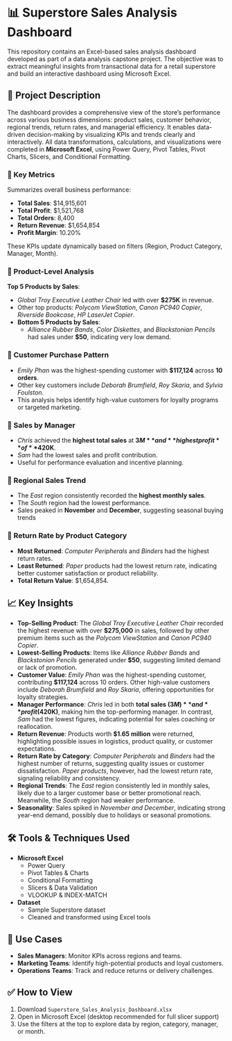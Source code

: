# 📊 Superstore Sales Analysis Dashboard
This repository contains an Excel-based sales analysis dashboard developed as part of a data analysis capstone project. The objective was to extract meaningful insights from transactional data for a retail superstore and build an interactive dashboard using Microsoft Excel.

## 📁 Project Description
The dashboard provides a comprehensive view of the store’s performance across various business dimensions: product sales, customer behavior, regional trends, return rates, and managerial efficiency. It enables data-driven decision-making by visualizing KPIs and trends clearly and interactively. All data transformations, calculations, and visualizations were completed in **Microsoft Excel**, using Power Query, Pivot Tables, Pivot Charts, Slicers, and Conditional Formatting.

### 🔹 Key Metrics 
Summarizes overall business performance:
- **Total Sales**: $14,915,601  
- **Total Profit**: $1,521,768  
- **Total Orders**: 8,400  
- **Return Revenue**: $1,654,854  
- **Profit Margin**: 10.20%

These KPIs update dynamically based on filters (Region, Product Category, Manager, Month).

### 🔹 Product-Level Analysis
**Top 5 Products by Sales**:  
  - *Global Troy Executive Leather Chair* led with over **$275K** in revenue.  
  - Other top products: *Polycom ViewStation*, *Canon PC940 Copier*, *Riverside Bookcase*, *HP LaserJet Copier*.
- **Bottom 5 Products by Sales**:  
  - *Alliance Rubber Bands*, *Color Diskettes*, and *Blackstonian Pencils* had sales under **$50**, indicating very low demand.

### 🔹 Customer Purchase Pattern
- *Emily Phan* was the highest-spending customer with **$117,124** across **10 orders**.  
- Other key customers include *Deborah Brumfield*, *Roy Skaria*, and *Sylvia Foulston*.  
- This analysis helps identify high-value customers for loyalty programs or targeted marketing.

### 🔹 Sales by Manager
- *Chris* achieved the **highest total sales** at **$3M** and **highest profit** of **$420K**.  
- *Sam* had the lowest sales and profit contribution.  
- Useful for performance evaluation and incentive planning.

### 🔹 Regional Sales Trend
- The *East* region consistently recorded the **highest monthly sales**.  
- The *South* region had the lowest performance.  
- Sales peaked in **November** and **December**, suggesting seasonal buying trends

### 🔹 Return Rate by Product Category
- **Most Returned**: *Computer Peripherals* and *Binders* had the highest return rates.  
- **Least Returned**: *Paper* products had the lowest return rate, indicating better customer satisfaction or product reliability.  
- **Total Return Value**: $1,654,854.


## 📈 Key Insights

- **Top-Selling Product**: The *Global Troy Executive Leather Chair* recorded the highest revenue with over **$275,000** in sales, followed by other premium items such as the *Polycom ViewStation* and *Canon PC940 Copier*.
- **Lowest-Selling Products**: Items like *Alliance Rubber Bands* and *Blackstonian Pencils* generated under **$50**, suggesting limited demand or lack of promotion.
- **Customer Value**: *Emily Phan* was the highest-spending customer, contributing **$117,124** across 10 orders. Other high-value customers include *Deborah Brumfield* and *Roy Skaria*, offering opportunities for loyalty strategies.
- **Manager Performance**: *Chris* led in both **total sales ($3M)** and **profit ($420K)**, making him the top-performing manager. In contrast, *Sam* had the lowest figures, indicating potential for sales coaching or reallocation.
- **Return Revenue**: Products worth **$1.65 million** were returned, highlighting possible issues in logistics, product quality, or customer expectations.
- **Return Rate by Category**: *Computer Peripherals* and *Binders* had the highest number of returns, suggesting quality issues or customer dissatisfaction. *Paper products*, however, had the lowest return rate, signaling reliability and consistency.
- **Regional Trends**: The *East* region consistently led in monthly sales, likely due to a larger customer base or better promotional reach. Meanwhile, the *South* region had weaker performance.
- **Seasonality**: Sales spiked in *November and December*, indicating strong year-end demand, possibly due to holidays or seasonal promotions.

## 🛠 Tools & Techniques Used
- **Microsoft Excel**
  - Power Query
  - Pivot Tables & Charts
  - Conditional Formatting
  - Slicers & Data Validation
  - VLOOKUP & INDEX-MATCH
- **Dataset**
  - Sample Superstore dataset
  - Cleaned and transformed using Excel tools

## 📌 Use Cases
- **Sales Managers**: Monitor KPIs across regions and teams.
- **Marketing Teams**: Identify high-potential products and loyal customers.
- **Operations Teams**: Track and reduce returns or delivery challenges.

## ✅ How to View
1. Download `Superstore_Sales_Analysis_Dashboard.xlsx`
2. Open in Microsoft Excel (desktop recommended for full slicer support)
3. Use the filters at the top to explore data by region, category, manager, or month.
